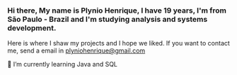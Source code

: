 ### Hi there, My name is Plynio Henrique, I have 19 years, I'm from São Paulo - Brazil and I'm studying analysis and systems development. 
Here is where I shaw my projects and I hope we liked.
If you want to contact me, send a email in plyniohenrique@gmail.com

 🌱 I’m currently learning Java and SQL
<!--
**PlynioH/PlynioH** is a ✨ _special_ ✨ repository because its `README.md` (this file) appears on your GitHub profile.

Here are some ideas to get you started:

- 🔭 I’m currently working on ...
- 🌱 I’m currently learning Java and SQL
- 👯 I’m looking to collaborate on ...
- 🤔 I’m looking for help with ...
- 💬 Ask me about ...
- 📫 How to reach me: ...
- 😄 Pronouns: ...
- ⚡ Fun fact: ...
-->
